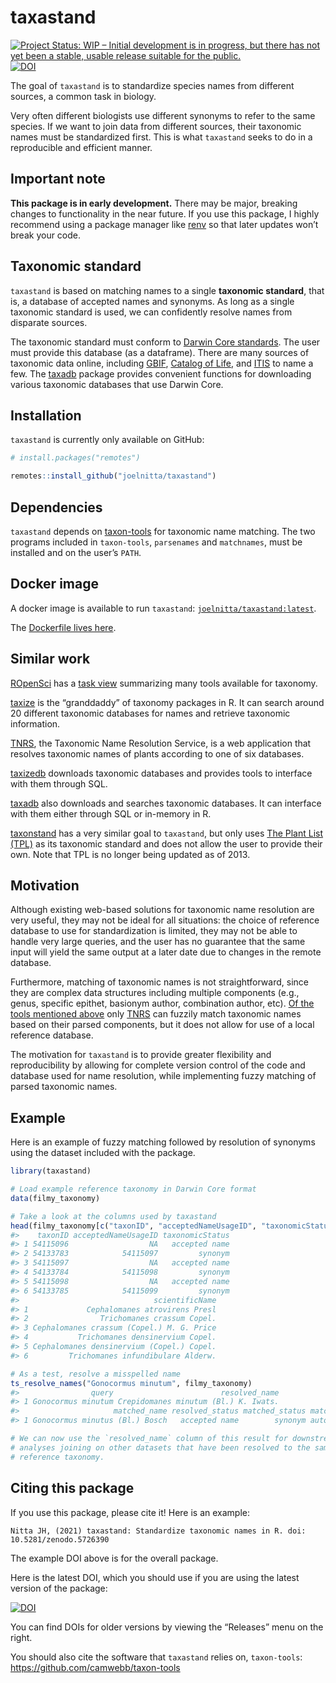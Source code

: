 
<!-- README.md is generated from README.Rmd. Please edit that file -->

# taxastand

<!-- badges: start -->

[![Project Status: WIP – Initial development is in progress, but there
has not yet been a stable, usable release suitable for the
public.](https://www.repostatus.org/badges/latest/wip.svg)](https://www.repostatus.org/#wip)
[![DOI](https://zenodo.org/badge/192684959.svg)](https://zenodo.org/badge/latestdoi/192684959)
<!-- badges: end -->

The goal of `taxastand` is to standardize species names from different
sources, a common task in biology.

Very often different biologists use different synonyms to refer to the
same species. If we want to join data from different sources, their
taxonomic names must be standardized first. This is what `taxastand`
seeks to do in a reproducible and efficient manner.

## Important note

**This package is in early development.** There may be major, breaking
changes to functionality in the near future. If you use this package, I
highly recommend using a package manager like
[renv](https://rstudio.github.io/renv/articles/renv.html) so that later
updates won’t break your code.

## Taxonomic standard

`taxastand` is based on matching names to a single **taxonomic
standard**, that is, a database of accepted names and synonyms. As long
as a single taxonomic standard is used, we can confidently resolve names
from disparate sources.

The taxonomic standard must conform to [Darwin Core
standards](https://dwc.tdwg.org/). The user must provide this database
(as a dataframe). There are many sources of taxonomic data online,
including
[GBIF](https://www.gbif.org/en/dataset/d7dddbf4-2cf0-4f39-9b2a-bb099caae36c),
[Catalog of Life](http://www.catalogueoflife.org/), and
[ITIS](https://www.itis.gov/) to name a few. The
[taxadb](https://github.com/ropensci/taxadb) package provides convenient
functions for downloading various taxonomic databases that use Darwin
Core.

## Installation

`taxastand` is currently only available on GitHub:

``` r
# install.packages("remotes")

remotes::install_github("joelnitta/taxastand")
```

## Dependencies

`taxastand` depends on
[taxon-tools](https://github.com/camwebb/taxon-tools) for taxonomic name
matching. The two programs included in `taxon-tools`, `parsenames` and
`matchnames`, must be installed and on the user’s `PATH`.

## Docker image

A docker image is available to run `taxastand`:
[`joelnitta/taxastand:latest`](https://hub.docker.com/r/joelnitta/taxastand).

The [Dockerfile lives
here](https://github.com/joelnitta/taxastand-docker).

## Similar work

[ROpenSci](https://ropensci.org/) has a [task
view](https://github.com/ropensci/taxonomy) summarizing many tools
available for taxonomy.

[taxize](https://github.com/ropensci/taxize) is the “granddaddy” of
taxonomy packages in R. It can search around 20 different taxonomic
databases for names and retrieve taxonomic information.

[TNRS](http://tnrs.iplantcollaborative.org/), the Taxonomic Name
Resolution Service, is a web application that resolves taxonomic names
of plants according to one of six databases.

[taxizedb](https://github.com/ropensci/taxizedb) downloads taxonomic
databases and provides tools to interface with them through SQL.

[taxadb](https://github.com/ropensci/taxadb) also downloads and searches
taxonomic databases. It can interface with them either through SQL or
in-memory in R.

[taxonstand](https://cran.r-project.org/web/packages/Taxonstand/index.html)
has a very similar goal to `taxastand`, but only uses [The Plant List
(TPL)](http://www.theplantlist.org) as its taxonomic standard and does
not allow the user to provide their own. Note that TPL is no longer
being updated as of 2013.

## Motivation

Although existing web-based solutions for taxonomic name resolution are
very useful, they may not be ideal for all situations: the choice of
reference database to use for standardization is limited, they may not
be able to handle very large queries, and the user has no guarantee that
the same input will yield the same output at a later date due to changes
in the remote database.

Furthermore, matching of taxonomic names is not straightforward, since
they are complex data structures including multiple components (e.g.,
genus, specific epithet, basionym author, combination author, etc). [Of
the tools mentioned above](#similar-work) only
[TNRS](http://tnrs.iplantcollaborative.org/) can fuzzily match taxonomic
names based on their parsed components, but it does not allow for use of
a local reference database.

The motivation for `taxastand` is to provide greater flexibility and
reproducibility by allowing for complete version control of the code and
database used for name resolution, while implementing fuzzy matching of
parsed taxonomic names.

## Example

Here is an example of fuzzy matching followed by resolution of synonyms
using the dataset included with the package.

``` r
library(taxastand)

# Load example reference taxonomy in Darwin Core format
data(filmy_taxonomy)

# Take a look at the columns used by taxastand
head(filmy_taxonomy[c("taxonID", "acceptedNameUsageID", "taxonomicStatus", "scientificName")])
#>    taxonID acceptedNameUsageID taxonomicStatus
#> 1 54115096                  NA   accepted name
#> 2 54133783            54115097         synonym
#> 3 54115097                  NA   accepted name
#> 4 54133784            54115098         synonym
#> 5 54115098                  NA   accepted name
#> 6 54133785            54115099         synonym
#>                              scientificName
#> 1             Cephalomanes atrovirens Presl
#> 2                Trichomanes crassum Copel.
#> 3 Cephalomanes crassum (Copel.) M. G. Price
#> 4           Trichomanes densinervium Copel.
#> 5 Cephalomanes densinervium (Copel.) Copel.
#> 6         Trichomanes infundibulare Alderw.

# As a test, resolve a misspelled name
ts_resolve_names("Gonocormus minutum", filmy_taxonomy)
#>                query                        resolved_name
#> 1 Gonocormus minutum Crepidomanes minutum (Bl.) K. Iwats.
#>                     matched_name resolved_status matched_status match_type
#> 1 Gonocormus minutus (Bl.) Bosch   accepted name        synonym auto_fuzzy

# We can now use the `resolved_name` column of this result for downstream 
# analyses joining on other datasets that have been resolved to the same 
# reference taxonomy.
```

## Citing this package

If you use this package, please cite it! Here is an example:

    Nitta JH, (2021) taxastand: Standardize taxonomic names in R. doi: 10.5281/zenodo.5726390

The example DOI above is for the overall package.

Here is the latest DOI, which you should use if you are using the latest
version of the package:

[![DOI](https://zenodo.org/badge/192684959.svg)](https://zenodo.org/badge/latestdoi/192684959)

You can find DOIs for older versions by viewing the “Releases” menu on
the right.

You should also cite the software that `taxastand` relies on,
`taxon-tools`: <https://github.com/camwebb/taxon-tools>
